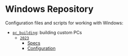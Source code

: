 # Windows Repository
Configuration files and scripts for working with Windows:
- [`pc_building`](pc_building/): building custom PCs
  - [`2023`](pc_building/2023/)
    - [Specs](pc_building/2023/specs.md)
    - [Configuration](pc_building/2023/configuration.md)

